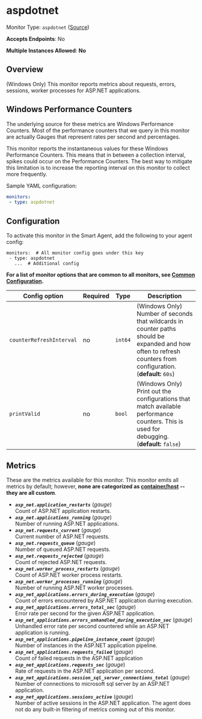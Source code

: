 <!--- GENERATED BY gomplate from scripts/docs/templates/monitor-page.md.tmpl --->

# aspdotnet

Monitor Type: `aspdotnet` ([Source](https://github.com/signalfx/signalfx-agent/tree/main/pkg/monitors/aspdotnet))

**Accepts Endpoints**: No

**Multiple Instances Allowed**: **No**

## Overview

(Windows Only) This monitor reports metrics about requests, errors, sessions,
worker processes for ASP.NET applications.

## Windows Performance Counters
The underlying source for these metrics are Windows Performance Counters.
Most of the performance counters that we query in this monitor are actually Gauges
that represent rates per second and percentages.

This monitor reports the instantaneous values for these Windows Performance Counters.
This means that in between a collection interval, spikes could occur on the
Performance Counters.  The best way to mitigate this limitation is to increase
the reporting interval on this monitor to collect more frequently.

Sample YAML configuration:

```yaml
monitors:
 - type: aspdotnet
```


## Configuration

To activate this monitor in the Smart Agent, add the following to your
agent config:

```
monitors:  # All monitor config goes under this key
 - type: aspdotnet
   ...  # Additional config
```

**For a list of monitor options that are common to all monitors, see [Common
Configuration](../monitor-config.md#common-configuration).**


| Config option | Required | Type | Description |
| --- | --- | --- | --- |
| `counterRefreshInterval` | no | `int64` | (Windows Only) Number of seconds that wildcards in counter paths should be expanded and how often to refresh counters from configuration. (**default:** `60s`) |
| `printValid` | no | `bool` | (Windows Only) Print out the configurations that match available performance counters.  This is used for debugging. (**default:** `false`) |


## Metrics

These are the metrics available for this monitor.
This monitor emits all metrics by default; however, **none are categorized as
[container/host](https://docs.splunk.com/observability/admin/subscription-usage/monitor-imm-billing-usage.html#about-custom-bundled-and-high-resolution-metrics)
-- they are all custom**.


 - ***`asp_net.application_restarts`*** (*gauge*)<br>    Count of ASP.NET application restarts.
 - ***`asp_net.applications_running`*** (*gauge*)<br>    Number of running ASP.NET applications.
 - ***`asp_net.requests_current`*** (*gauge*)<br>    Current number of ASP.NET requests.
 - ***`asp_net.requests_queue`*** (*gauge*)<br>    Number of queued ASP.NET requests.
 - ***`asp_net.requests_rejected`*** (*gauge*)<br>    Count of rejected ASP.NET requests.
 - ***`asp_net.worker_process_restarts`*** (*gauge*)<br>    Count of ASP.NET worker process restarts.
 - ***`asp_net.worker_processes_running`*** (*gauge*)<br>    Number of running ASP.NET worker processes.
 - ***`asp_net_applications.errors_during_execution`*** (*gauge*)<br>    Count of errors encountered by ASP.NET application durring execution.
 - ***`asp_net_applications.errors_total_sec`*** (*gauge*)<br>    Error rate per second for the given ASP.NET application.
 - ***`asp_net_applications.errors_unhandled_during_execution_sec`*** (*gauge*)<br>    Unhandled error rate per second countered while an ASP.NET application is running.
 - ***`asp_net_applications.pipeline_instance_count`*** (*gauge*)<br>    Number of instances in the ASP.NET application pipeline.
 - ***`asp_net_applications.requests_failed`*** (*gauge*)<br>    Count of failed requests in the ASP.NET application
 - ***`asp_net_applications.requests_sec`*** (*gauge*)<br>    Rate of requests in the ASP.NET application per second.
 - ***`asp_net_applications.session_sql_server_connections_total`*** (*gauge*)<br>    Number of connections to microsoft sql server by an ASP.NET application.
 - ***`asp_net_applications.sessions_active`*** (*gauge*)<br>    Number of active sessions in the ASP.NET application.
The agent does not do any built-in filtering of metrics coming out of this
monitor.


